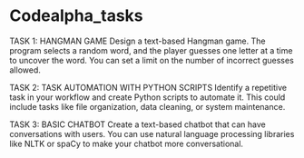 # Codealpha_tasks
TASK 1:
HANGMAN GAME
Design a text-based Hangman game. The program
selects a random word, and the player guesses one
letter at a time to uncover the word. You can set a
limit on the number of incorrect guesses allowed.

TASK 2:
TASK AUTOMATION WITH PYTHON SCRIPTS
Identify a repetitive task in your workflow and create
Python scripts to automate it. This could include tasks
like file organization, data cleaning, or system
maintenance.

TASK 3:
BASIC CHATBOT
Create a text-based chatbot that can have
conversations with users. You can use natural
language processing libraries like NLTK or spaCy to
make your chatbot more conversational.

